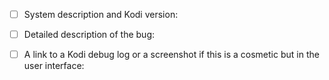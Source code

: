 <!--- If you are submiting a bug report, please provide the following information.
All items are mandatory! -->
- [ ] System description and Kodi version:

- [ ] Detailed description of the bug:
<!--- (not just "something does not work") -->

- [ ] A link to a Kodi debug log or a screenshot if this is a cosmetic but in the user interface:
<!--- For logs please use a pastebin site, for example, http://paste.ubuntu.com or http://dpaste.com -->
